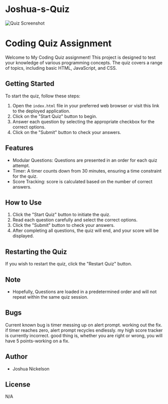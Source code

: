 # Joshua-s-Quiz
![Quiz Screenshot](https://freeimage.host/i/Jc24EYv)
# Coding Quiz Assignment

Welcome to My Coding Quiz assignment! This project is designed to test your knowledge of various programming concepts. The quiz covers a range of topics, including basic HTML, JavaScript, and CSS.

## Getting Started

To start the quiz, follow these steps:

1. Open the `index.html` file in your preferred web browser or visit this link to the deployed application.
2. Click on the "Start Quiz" button to begin.
3. Answer each question by selecting the appropriate checkbox for the correct options.
4. Click on the "Submit" button to check your answers.

## Features

- Modular Questions: Questions are presented in an order for each quiz attempt.
- Timer: A timer counts down from 30 minutes, ensuring a time constraint for the quiz.
- Score Tracking: score is calculated based on the number of correct answers.

## How to Use

1. Click the "Start Quiz" button to initiate the quiz.
2. Read each question carefully and select the correct options.
3. Click the "Submit" button to check your answers.
4. After completing all questions, the quiz will end, and your score will be displayed.

## Restarting the Quiz

If you wish to restart the quiz, click the "Restart Quiz" button.

## Note

- Hopefully, Questions are loaded in a predetermined order and will not repeat within the same quiz session.


## Bugs
 Current known bug is timer messing up on alert prompt. working out the fix.
 if timer reaches zero, alert prompt recycles endlessly.
 my high score tracker is currently incorrect. good thing is, whether you are right or wrong, you will have 5 points-working on a fix.

 

## Author

- Joshua Nickelson

## License

N/A

